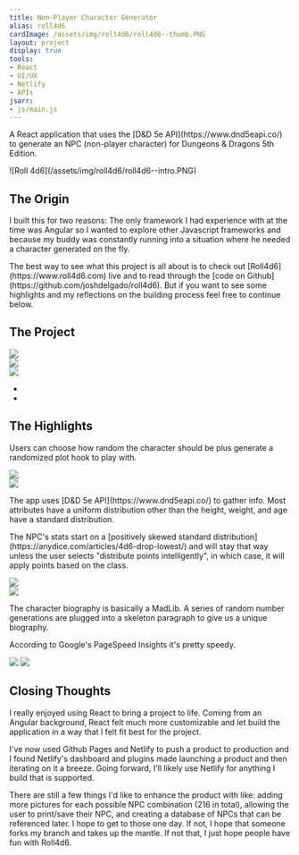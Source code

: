 ```yaml
---
title: Non-Player Character Generator
alias: roll4d6
cardImage: /assets/img/roll4d6/roll4d6--thumb.PNG
layout: project
display: true
tools:
- React
- UI/UX
- Netlify
- APIs
jsarr:
- js/main.js
---
```


<!-- 
TODO
Change sections to make sense as an exploratory project
Highlight features
- User can specify how random
- Uses API data
- Passes accesibility standards
- Google analytic page speeds
Write about the process
- API usage
- Learning React
- UI/UX considerations
- Netlify
- Integrating GA and optimizing page speed
Write a conclusion
Write plans for the future

NOTES
Structure more like a blog post
Make a new template for personal projects
Write as if the reader doesn't know what D&D or an NPC is
 -->

<section class="project-section project-section--intro">
	<div class="project-section__inner">
		<div class="project-section__intro-text">
			<p class="project-section__summary" markdown="1">A React application that uses the [D&D 5e API](https://www.dnd5eapi.co/) to generate an NPC (non-player character) for Dungeons & Dragons 5th Edition.</p>
		</div>
		<span class="project-section__img project-section__img--intro">
			<span markdown="1">![Roll 4d6](/assets/img/roll4d6/roll4d6--intro.PNG)</span>
		</span>
	</div>
</section>
<section class="project-section">
	<div class="project-section__inner">
		<h2 class="project-section__title">The Origin</h2>
		<div class="project-section__copy-area">
			<p>I built this for two reasons: The only framework I had experience with at the time was Angular so I wanted to explore other Javascript frameworks and because my buddy was constantly running into a situation where he needed a character generated on the fly.</p>
			<p markdown="1">The best way to see what this project is all about is to check out [Roll4d6](https://www.roll4d6.com) live and to read through the [code on Github](https://github.com/joshdelgado/roll4d6). But if you want to see some highlights and my reflections on the building process feel free to continue below.</p>
		</div>
	</div>
</section>
<section class="project-section project-section--project">
	<div class="project-section__inner">
		<h2 class="project-section__title">The Project</h2>
		<div class="project-section__mockups project-section__mockups--roll4d6 device-slider">
			<div class="js-mockup device-slider__slide device-slider__slide--visible" data-slide="1">
				<div class="desktop" >
					<div class="desktop__screen">
						<img src="/assets/img/roll4d6/roll4d6--desktop.PNG" />
					</div>
					<div class="desktop__stand"></div>
					<div class="desktop__base"></div>
				</div>
			</div>
			<div class="js-mockup device-slider__slide" data-slide="2">
				<div class="tablet">
					<div class="tablet__screen">
						<img src="/assets/img/roll4d6/roll4d6--tablet.jpg" />
					</div>
				</div>
			</div>
			<div class="js-mockup device-slider__slide" data-slide="3">
				<div class="iphone">
					<div class="iphone__screen">
						<img src="/assets/img/roll4d6/roll4d6--phone.jpg" />
					</div>
				</div>
			</div>
		</div>
		<ul class="project-section__mockups-nav">
			<li class="project-section__mockups-nav-item js-slider-left"><i class="fa fa-chevron-left"></i></li>
			<li class="project-section__mockups-nav-item js-slider-right"><i class="fa fa-chevron-right"></i></li>
		</ul>
	</div>
</section>
<section class="project-section project-section--process">
	<div class="project-section__inner">
		<h2 class="project-section__title">The Highlights</h2>
		<div class="project-section__process-row">
			<div class="project-section__process-cell">
				<p>Users can choose how random the character should be plus generate a randomized plot hook to play with.</p>
			</div>
			<div class="project-section__process-cell">
				<span class="project-section__img">
					<span>
						<img src="https://www.fillmurray.com/600/450" />
					</span>
				</span>
			</div>
		</div>
		<div class="project-section__process-row">
			<div class="project-section__process-cell">
				<span class="project-section__img">
					<span>
						<img src="https://www.fillmurray.com/600/450" />
					</span>
				</span>
			</div>
			<div class="project-section__process-cell">
				<p markdown="1">The app uses [D&D 5e API](https://www.dnd5eapi.co/) to gather info. Most attributes have a uniform distribution other than the height, weight, and age have a standard distribution.</p>
			</div>
		</div>
		<div class="project-section__process-row">
			<div class="project-section__process-cell">
				<p markdown="1">The NPC's stats start on a [positively skewed standard distribution](https://anydice.com/articles/4d6-drop-lowest/) and will stay that way unless the user selects "distribute points intelligently", in which case, it will apply points based on the class.</p>
			</div>
			<div class="project-section__process-cell">
				<span class="project-section__img">
					<span>
						<img src="https://www.fillmurray.com/600/450" />
					</span>
				</span>
			</div>
		</div>
		<div class="project-section__process-row">
			<div class="project-section__process-cell">
				<span class="project-section__img">
					<span>
						<img src="https://www.fillmurray.com/600/450" />
					</span>
				</span>
			</div>
			<div class="project-section__process-cell">
				<p>The character biography is basically a MadLib. A series of random number generations are plugged into a skeleton paragraph to give us a unique biography.</p>
			</div>
		</div>
		<div class="project-section__process-row">
			<div class="project-section__process-cell">
				<p>According to Google's PageSpeed Insights it's pretty speedy.</p>
			</div>
			<div class="project-section__process-cell" style="flex-direction: row; align-items: center; gap: 1rem;">
				<span class="project-section__img" style="flex: 1 1 300px">
					<span>
						<img src="/assets/img/roll4d6/pagespeed-insights--mobile.jpg" />
					</span>
				</span>
				<span class="project-section__img" style="flex: 1 1 300px">
					<span>
						<img src="/assets/img/roll4d6/pagespeed-insights--desktop.jpg" />
					</span>
				</span>
			</div>
		</div>
	</div>
</section>
<section class="project-section">
	<div class="project-section__inner">
		<h2 class="project-section__title">Closing Thoughts</h2>
		<div class="project-section__copy-area">
			<p>I really enjoyed using React to bring a project to life. Coming from an Angular background, React felt much more customizable and let build the application in a way that I felt fit best for the project.</p>
			<p>I've now used Github Pages and Netlify to push a product to production and I found Netlify's dashboard and plugins made launching a product and then iterating on it a breeze. Going forward, I'll likely use Netlify for anything I build that is supported.</p>
			<p>There are still a few things I'd like to enhance the product with like: adding more pictures for each possible NPC combination (216 in total), allowing the user to print/save their NPC, and creating a database of NPCs that can be referenced later. I hope to get to those one day. If not, I hope that someone forks my branch and takes up the mantle. If not that, I just hope people have fun with Roll4d6.</p>
		</div>
	</div>
</section>